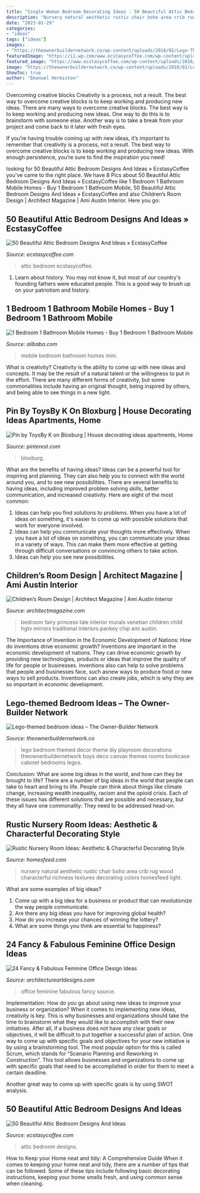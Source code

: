 ```yaml
---
title: "Single Woman Bedroom Decorating Ideas : 50 Beautiful Attic Bedroom Designs And Ideas » Ecstasycoffee"
description: "Nursery natural aesthetic rustic chair boho area crib rug wood characterful richness textures decorating colors homesfeed light"
date: "2023-01-29"
categories:
- "ideas"
tags: ["ideas"]
images:
- "https://theownerbuildernetwork.co/wp-content/uploads/2016/02/Lego-Themed-Bedroom-Ideas-18.jpg"
featuredImage: "https://i1.wp.com/www.ecstasycoffee.com/wp-content/uploads/2016/10/natural-attic-bedrrom.jpg"
featured_image: "https://www.ecstasycoffee.com/wp-content/uploads/2016/10/blue-attic-bedroom.jpg"
image: "https://theownerbuildernetwork.co/wp-content/uploads/2016/02/Lego-Themed-Bedroom-Ideas-18.jpg"
ShowToc: true
author: "Emanuel Hermiston"
---
```



Overcoming creative blocks
Creativity is a process, not a result. The best way to overcome creative blocks is to keep working and producing new ideas.
There are many ways to overcome creative blocks. The best way is to keep working and producing new ideas. One way to do this is to brainstorm with someone else. Another way is to take a break from your project and come back to it later with fresh eyes.

If you’re having trouble coming up with new ideas, it’s important to remember that creativity is a process, not a result. The best way to overcome creative blocks is to keep working and producing new ideas. With enough persistence, you’re sure to find the inspiration you need!

	

		
looking for 50 Beautiful Attic Bedroom Designs And Ideas » EcstasyCoffee you've came to the right place. We have 8 Pics about 50 Beautiful Attic Bedroom Designs And Ideas » EcstasyCoffee like 1 Bedroom 1 Bathroom Mobile Homes - Buy 1 Bedroom 1 Bathroom Mobile, 50 Beautiful Attic Bedroom Designs And Ideas » EcstasyCoffee and also Children’s Room Design | Architect Magazine | Ami Austin Interior. Here you go:
		
    
## 50 Beautiful Attic Bedroom Designs And Ideas » EcstasyCoffee

<img loading=lazy src="https://i1.wp.com/www.ecstasycoffee.com/wp-content/uploads/2016/10/natural-attic-bedrrom.jpg" onerror="this.onerror=null;this.src='https://tse3.mm.bing.net/th?id=OIP.FgePQ5_L25B4LO8o7xzkdQAAAA&amp;pid=15.1';" alt="50 Beautiful Attic Bedroom Designs And Ideas » EcstasyCoffee">

_Source: ecstasycoffee.com_

>attic bedroom ecstasycoffee. 

	

1) Learn about history. You may not know it, but most of our country's founding fathers were educated people. This is a good way to brush up on your patriotism and history. 

    
## 1 Bedroom 1 Bathroom Mobile Homes - Buy 1 Bedroom 1 Bathroom Mobile

<img loading=lazy src="https://sc01.alicdn.com/kf/H73f09e832dab4275a0d50ef60322907ax/200139948/H73f09e832dab4275a0d50ef60322907ax.jpg" onerror="this.onerror=null;this.src='https://tse3.mm.bing.net/th?id=OIP.5K1UF3HegS_iAgl1xnhvXgHaE8&amp;pid=15.1';" alt="1 Bedroom 1 Bathroom Mobile Homes - Buy 1 Bedroom 1 Bathroom Mobile">

_Source: alibaba.com_

>mobile bedroom bathroom homes mini. 

	

What is creativity?
Creativity is the ability to come up with new ideas and concepts. It may be the result of a natural talent or the willingness to put in the effort. There are many different forms of creativity, but some commonalities include having an original thought, being inspired by others, and being able to see things in a new light.

    
## Pin By ToysBy K On Bloxburg | House Decorating Ideas Apartments, Home

<img loading=lazy src="https://i.pinimg.com/736x/2e/6b/1a/2e6b1aaa10324622fe3368dba2a00c44.jpg" onerror="this.onerror=null;this.src='https://tse4.mm.bing.net/th?id=OIP.jqQzDTmZlJKJ1jjPHt_xAQHaD3&amp;pid=15.1';" alt="Pin by ToysBy K on Bloxburg | House decorating ideas apartments, Home">

_Source: pinterest.com_

>bloxburg. 

	

What are the benefits of having ideas?
Ideas can be a powerful tool for inspiring and planning. They can also help you to connect with the world around you, and to see new possibilities. There are several benefits to having ideas, including improved problem solving skills, better communication, and increased creativity. Here are eight of the most common: 
1. Ideas can help you find solutions to problems. When you have a lot of ideas on something, it's easier to come up with possible solutions that work for everyone involved.
2. Ideas can help you communicate your thoughts more effectively. When you have a lot of ideas on something, you can communicate your ideas in a variety of ways. This can make them more effective at getting through difficult conversations or convincing others to take action. 
3. Ideas can help you see new possibilities.

    
## Children’s Room Design | Architect Magazine | Ami Austin Interior

<img loading=lazy src="https://cdnassets.hw.net/31/05/94a475044c56982d8295ea0e5f16/9a286200452b4ca2954ed80e2b4c6b04.jpg" onerror="this.onerror=null;this.src='https://tse3.mm.bing.net/th?id=OIP.jZpCWAdUCuM4rftatyOBzQHaFA&amp;pid=15.1';" alt="Children’s Room Design | Architect Magazine | Ami Austin Interior">

_Source: architectmagazine.com_

>bedroom fairy princess tale interior murals venetian children child hgtv mirrors traditional interiors pankey chip ami austin. 

	

The Importance of Invention in the Economic Development of Nations: How do inventions drive economic growth?
Inventions are important in the economic development of nations. They can drive economic growth by providing new technologies, products or ideas that improve the quality of life for people or businesses. Inventions also can help to solve problems that people and businesses face, such asnew ways to produce food or new ways to sell products. Inventions can also create jobs, which is why they are so important in economic development.

    
## Lego-themed Bedroom Ideas – The Owner-Builder Network

<img loading=lazy src="https://theownerbuildernetwork.co/wp-content/uploads/2016/02/Lego-Themed-Bedroom-Ideas-18.jpg" onerror="this.onerror=null;this.src='https://tse4.mm.bing.net/th?id=OIP.eG-pxWKh1ZYCH64Ry5NqZQHaJ3&amp;pid=15.1';" alt="Lego-themed bedroom ideas – The Owner-Builder Network">

_Source: theownerbuildernetwork.co_

>lego bedroom themed decor theme diy playroom decorations theownerbuildernetwork boys deco canvas themes rooms bookcase cabinet bedrooms legos. 

	

Conclusion: What are some big ideas in the world, and how can they be brought to life?
There are a number of big ideas in the world that people can take to heart and bring to life. People can think about things like climate change, increasing wealth inequality, racism and the opioid crisis. Each of these issues has different solutions that are possible and necessary, but they all have one commonality: They need to be addressed head-on.

    
## Rustic Nursery Room Ideas: Aesthetic &amp; Characterful Decorating Style

<img loading=lazy src="http://homesfeed.com/wp-content/uploads/2018/06/rustic-boho-nursery-room-idea-ethnic-area-rug-light-wood-baby-crib-light-wood-nursery-chair-natural-fiber-made-pouch-light-wood-floors.jpg" onerror="this.onerror=null;this.src='https://tse4.mm.bing.net/th?id=OIP.NrSqA5haXNHw6DKB6vztfAHaJQ&amp;pid=15.1';" alt="Rustic Nursery Room Ideas: Aesthetic &amp; Characterful Decorating Style">

_Source: homesfeed.com_

>nursery natural aesthetic rustic chair boho area crib rug wood characterful richness textures decorating colors homesfeed light. 

	

What are some examples of big ideas?
1. Come up with a big idea for a business or product that can revolutionize the way people communicate.
2. Are there any big ideas you have for improving global health?
3. How do you increase your chances of winning the lottery?
4. What are some things you think are essential to happiness?

    
## 24 Fancy &amp; Fabulous Feminine Office Design Ideas

<img loading=lazy src="https://www.architectureartdesigns.com/wp-content/uploads/2014/02/755.jpg" onerror="this.onerror=null;this.src='https://tse3.mm.bing.net/th?id=OIP.jtl98cATybksqmacMW14TQAAAA&amp;pid=15.1';" alt="24 Fancy &amp; Fabulous Feminine Office Design Ideas">

_Source: architectureartdesigns.com_

>office feminine fabulous fancy source. 

	

Implementation: How do you go about using new ideas to improve your business or organization?
When it comes to implementing new ideas, creativity is key. This is why businesses and organizations should take the time to brainstorm what they would like to accomplish with their new initiatives. After all, if a business does not have any clear goals or objectives, it will be difficult to put together a successful plan of action.
One way to come up with specific goals and objectives for your new initiative is by using a brainstorming tool. The most popular option for this is called Scrum, which stands for “Scenario Planning and Reworking in Construction”. This tool allows businesses and organizations to come up with specific goals that need to be accomplished in order for them to meet a certain deadline.

Another great way to come up with specific goals is by using SWOT analysis.

    
## 50 Beautiful Attic Bedroom Designs And Ideas

<img loading=lazy src="https://www.ecstasycoffee.com/wp-content/uploads/2016/10/blue-attic-bedroom.jpg" onerror="this.onerror=null;this.src='https://tse4.mm.bing.net/th?id=OIP.SsS5enS1g35H__f5afM6rAHaJ4&amp;pid=15.1';" alt="50 Beautiful Attic Bedroom Designs And Ideas">

_Source: ecstasycoffee.com_

>attic bedroom designs. 

	

How to Keep your Home neat and tidy: A Comprehensive Guide
When it comes to keeping your home neat and tidy, there are a number of tips that can be followed. Some of these tips include following basic decorating instructions, keeping your home smells fresh, and using common sense when cleaning.

